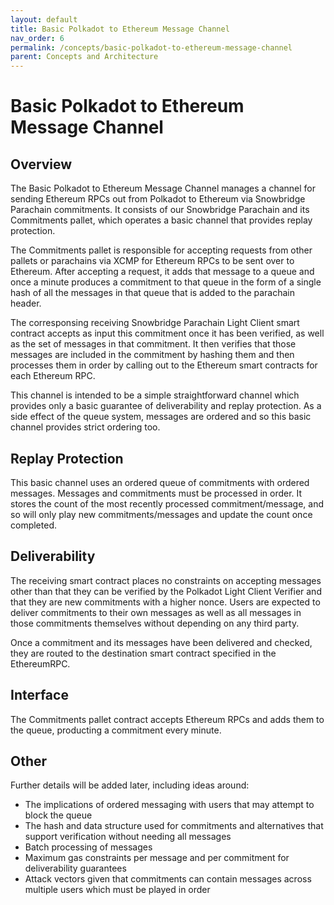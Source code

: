```yaml
---
layout: default
title: Basic Polkadot to Ethereum Message Channel
nav_order: 6
permalink: /concepts/basic-polkadot-to-ethereum-message-channel
parent: Concepts and Architecture
---
```

# Basic Polkadot to Ethereum Message Channel

## Overview

The Basic Polkadot to Ethereum Message Channel manages a channel for sending Ethereum RPCs out from Polkadot to Ethereum via Snowbridge Parachain commitments. It consists of our Snowbridge Parachain and its Commitments pallet, which operates a basic channel that provides replay protection.

The Commitments pallet is responsible for accepting requests from other pallets or parachains via XCMP for Ethereum RPCs to be sent over to Ethereum. After accepting a request, it adds that message to a queue and once a minute produces a commitment to that queue in the form of a single hash of all the messages in that queue that is added to the parachain header.

The corresponsing receiving Snowbridge Parachain Light Client smart contract accepts as input this commitment once it has been verified, as well as the set of messages in that commitment. It then verifies that those messages are included in the commitment by hashing them and then processes them in order by calling out to the Ethereum smart contracts for each Ethereum RPC.

This channel is intended to be a simple straightforward channel which provides only a basic guarantee of deliverability and replay protection. As a side effect of the queue system, messages are ordered and so this basic channel provides strict ordering too.

## Replay Protection

This basic channel uses an ordered queue of commitments with ordered messages. Messages and commitments must be processed in order. It stores the count of the most recently processed commitment/message, and so will only play new commitments/messages and update the count once completed.

## Deliverability

The receiving smart contract places no constraints on accepting messages other than that they can be verified by the Polkadot Light Client Verifier and that they are new commitments with a higher nonce. Users are expected to deliver commitments to their own messages as well as all messages in those commitments themselves without depending on any third party.

Once a commitment and its messages have been delivered and checked, they are routed to the destination smart contract specified in the EthereumRPC.

## Interface
The Commitments pallet contract accepts Ethereum RPCs and adds them to the queue, producting a commitment every minute.

## Other
Further details will be added later, including ideas around:

- The implications of ordered messaging with users that may attempt to block the queue
- The hash and data structure used for commitments and alternatives that support verification without needing all messages
- Batch processing of messages
- Maximum gas constraints per message and per commitment for deliverability guarantees
- Attack vectors given that commitments can contain messages across multiple users which must be played in order
